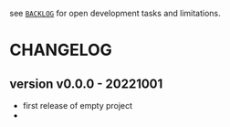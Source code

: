 
see [`BACKLOG`](./BACKLOG.md)
for open development tasks and limitations.


# CHANGELOG


## version v0.0.0 - 20221001

- first release of empty project 
- 
